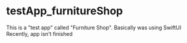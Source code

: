 # testApp_furnitureShop



This is a "test app" called "Furniture Shop".
Basically was using SwiftUI
Recently, app isn't finished
